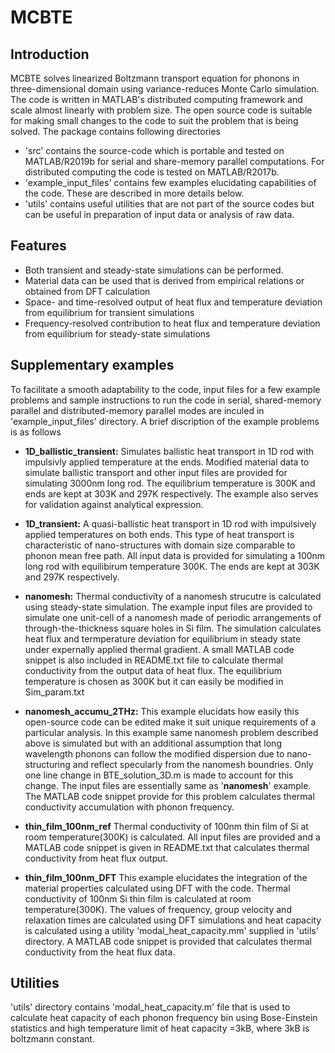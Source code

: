 # MCBTE
## Introduction
 MCBTE solves linearized Boltzmann transport equation for phonons in three-dimensional domain using variance-reduces Monte Carlo simulation. The code is written in MATLAB's distributed computing framework and scale almost linearly with problem size. The open source code is suitable for making small changes to the code to suit the problem that is being solved. The package contains following directories
* 'src' contains the source-code which is portable and tested on MATLAB/R2019b for serial and share-memory parallel computations. For distributed computing the code is tested on MATLAB/R2017b.
* 'example_input_files' contains few examples elucidating capabilities of the code. These are described in more details below.
* 'utils' contains useful utilities that are not part of the source codes but can be useful in preparation of input data or analysis of raw data.

## Features
* Both transient and steady-state simulations can be performed.
* Material data can be used that is derived from empirical relations or obtained from DFT calculation
* Space- and time-resolved output of heat flux and temperature deviation from equilibrium for transient simulations
* Frequency-resolved contribution to heat flux and temperature deviation from equilibrium for steady-state simulations


## Supplementary examples
To facilitate a smooth adaptability to the code, input files for a few example problems and sample instructions to run the code in serial, shared-memory parallel and distributed-memory parallel modes are inculed in 'example_input_files' directory. A brief discription of the example problems is as follows

* **1D_ballistic_transient:** Simulates ballistic heat transport in 1D rod with impulsivly applied temperature at the ends. Modified material data to simulate ballistic transport and other input files are provided for simulating 3000nm long rod. The equilibrium temperature is 300K and ends are kept at 303K and 297K respectively. The example also serves for validation against analytical expression.

* **1D_transient:** A quasi-ballistic heat transport in 1D rod with impulsively applied temperatures on both ends. This type of heat transport is characteristic of nano-structures with domain size comparable to phonon mean free path. All input data is provided for simulating a 100nm long rod with equilibirum temperature 300K. The ends are kept at 303K and 297K respectively.

* **nanomesh:** Thermal conductivity of a nanomesh strucutre is calculated using steady-state simulation. The example input files are provided to simulate one unit-cell of a nanomesh made of periodic arrangements of through-the-thickness square holes in Si film. The simulation calculates heat flux and termperature deviation for equilibrium in steady state under expernally applied thermal gradient. A small MATLAB code snippet is also included in README.txt file to calculate thermal conductivity from the output data of heat flux. The equilibrium temperature is chosen as 300K but it can easily be modified in Sim_param.txt

* **nanomesh_accumu_2THz:** This example elucidats how easily this open-source code can be edited make it suit unique requirements of a particular analysis. In this example same nanomesh problem described above is simulated but with an additional assumption that long wavelength phonons can follow the modified dispersion due to nano-structuring and reflect specularly from the nanomesh boundries. Only one line change in BTE_solution_3D.m is made to account for this change. The input files are essentially same as '**nanomesh**' example. The MATLAB code snippet provide for this problem calculates thermal conductivity accumulation with phonon frequency.

* **thin_film_100nm_ref** Thermal conductivity of 100nm thin film of Si at room temperature(300K) is calculated. All input files are provided and a MATLAB code snippet is given in README.txt that calculates thermal conductivity from heat flux output.

* **thin_film_100nm_DFT** This example elucidates the integration of the material properties calculated using DFT with the code. Thermal conductivity of 100nm Si thin film is calculated at room temperature(300K). The values of frequency, group velocity and relaxation times are calculated using DFT simulations and heat capacity is calculated using a utility 'modal_heat_capacity.mm' supplied in 'utils' directory. A MATLAB code snippet is provided that calculates thermal conductivity from the heat flux data.

## Utilities
'utils' directory contains 'modal_heat_capacity.m' file that is used to calculate heat capacity of each phonon frequency bin using Bose-Einstein statistics and high temperature limit of heat capacity =3kB, where 3kB is boltzmann constant.